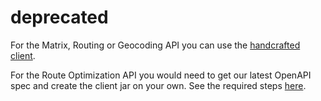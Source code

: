 # deprecated

For the Matrix, Routing or Geocoding API you can use the [handcrafted client](https://search.maven.org/artifact/com.graphhopper/directions-api-client-hc).

For the Route Optimization API you would need to get our latest OpenAPI spec and create the client jar on your own. See the required steps [here](https://github.com/graphhopper/directions-api-clients#deprecated-notice).
